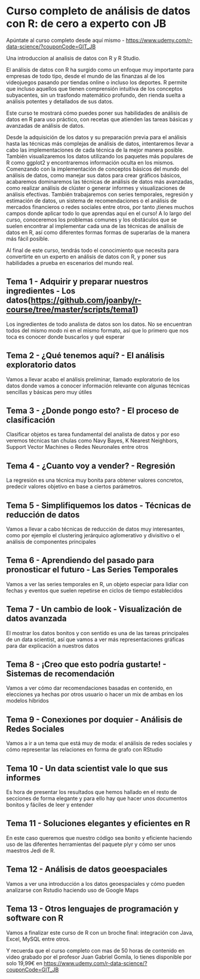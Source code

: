 # Curso completo de análisis de datos con R: de cero a experto con JB
Apúntate al curso completo desde aquí mismo - https://www.udemy.com/r-data-science/?couponCode=GIT_JB

Una introduccion al analisis de datos con R y R Studio. 

El análisis de datos con R ha surgido como un enfoque muy importante para empresas de todo tipo, desde el mundo de las finanzas al de los videojuegos pasando por tiendas online o incluso los deportes. R permite que incluso aquellos que tienen comprensión intuitiva de los conceptos subyacentes, sin un trasfondo matemático profundo, den rienda suelta a análisis potentes y detallados de sus datos.

Este curso te mostrará cómo puedes poner sus habilidades de análisis de datos en R para uso práctico, con recetas que atienden las tareas básicas y avanzadas de análisis de datos. 

Desde la adquisición de los datos y su preparación previa para el análisis hasta las técnicas más complejas de análisis de datos, intentaremos llevar a cabo las implementaciones de cada técnica de la mejor manera posible. 
También visualizaremos los datos utilizando los paquetes más populares de R como ggplot2 y encontraremos información oculta en los mismos. 
Comenzando con la implementación de conceptos básicos del mundo del análisis de datos, como manejar sus datos para crear gráficos básicos, acabaremos dominaremos las técnicas de análisis de datos más avanzadas, como realizar análisis de clúster o generar informes y visualizaciones de análisis efectivas. 
También trabajaremos con series temporales, regresión y estimación de datos, un sistema de recomendaciones o el análisis de mercados financieros o redes sociales entre otros, por tanto ¡tienes muchos campos donde aplicar todo lo que aprendas aquí en el curso!
A lo largo del curso, conoceremos los problemas comunes y los obstáculos que se suelen encontrar al implementar cada una de las técnicas de análisis de datos en R, así como diferentes formas formas de superarlas de la manera más fácil posible.

Al final de este curso, tendrás todo el conocimiento que necesita para convertirte en un experto en análisis de datos con R, y poner sus habilidades a prueba en escenarios del mundo real.


## Tema 1 - Adquirir y preparar nuestros ingredientes - Los datos(https://github.com/joanby/r-course/tree/master/scripts/tema1)
Los ingredientes de todo analista de datos son los datos. No se encuentran todos del mismo modo ni en el mismo formato, así que lo primero que nos toca es conocer donde buscarlos y qué esperar

## Tema 2 - ¿Qué tenemos aquí? - El análisis exploratorio datos
Vamos a llevar acabo el análisis preliminar, llamado exploratorio de los datos donde vamos a conocer información relevante con algunas técnicas sencillas y básicas pero muy útiles

## Tema 3 - ¿Donde pongo esto? - El proceso de clasificación
Clasificar objetos es tarea fundamental del analista de datos y por eso veremos técnicas tan chulas como Navy Bayes, K Nearest Neighbors, Support Vector Machines o Redes Neuronales entre otros

## Tema 4 - ¿Cuanto voy a vender? - Regresión
La regresión es una técnica muy bonita para obtener valores concretos, predecir valores objetivo en base a ciertos parámetros.

## Tema 5 - Simplifiquemos los datos - Técnicas de reducción de datos
Vamos a llevar a cabo técnicas de reducción de datos muy interesantes, como por ejemplo el clustering jerárquico aglomerativo y divisitivo o el análisis de componentes principales

## Tema 6 - Aprendiendo del pasado para pronosticar el futuro - Las Series Temporales
Vamos a ver las series temporales en R, un objeto especiar para lidiar con fechas y eventos que suelen repetirse en ciclos de tiempo establecidos

## Tema 7 - Un cambio de look - Visualización de datos avanzada
El mostrar los datos bonitos y con sentido es una de las tareas principales de un data scientist, así que vamos a ver más representaciones gráficas para dar explicación a nuestros datos

## Tema 8 - ¡Creo que esto podría gustarte! - Sistemas de recomendación
Vamos a ver cómo dar recomendaciones basadas en contenido, en elecciones ya hechas por otros usuario o hacer un mix de ambas en los modelos híbridos

## Tema 9 - Conexiones por doquier - Análisis de Redes Sociales
Vamos a ir a un tema que está muy de moda: el análisis de redes sociales y cómo representar las relaciones en forma de grafo con RStudio

## Tema 10 - Un data scientist vale lo que sus informes
Es hora de presentar los resultados que hemos hallado en el resto de secciones de forma elegante y para ello hay que hacer unos documentos bonitos y fáciles de leer y entender

## Tema 11 - Soluciones elegantes y eficientes en R
En este caso queremos que nuestro código sea bonito y eficiente haciendo uso de las diferentes herramientas del paquete plyr y cómo ser unos maestros Jedi de R.

## Tema 12 - Análisis de datos geoespaciales
Vamos a ver una introducción a los datos geoespaciales y cómo pueden analizarse con Rstudio haciendo uso de Google Maps

## Tema 13 - Otros lenguajes de programación y software con R
Vamos a finalizar este curso de R con un broche final: integración con Java, Excel, MySQL entre otros.

Y recuerda que el curso completo con mas de 50 horas de contenido en video grabado por el profesor Juan Gabriel Gomila, lo tienes disponible por solo 19,99€ en https://www.udemy.com/r-data-science/?couponCode=GIT_JB

